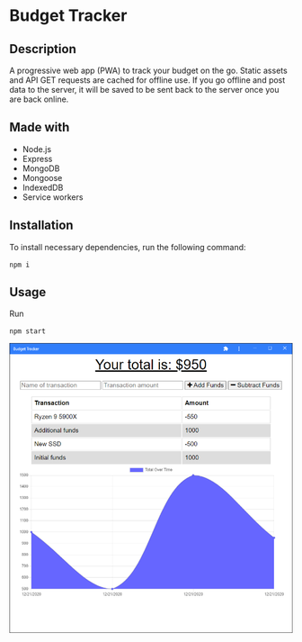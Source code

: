# Budget Tracker

## Description

A progressive web app (PWA) to track your budget on the go. Static assets and API GET requests are cached for offline use. If you go offline and post data to the server, it will be saved to be sent back to the server once you are back online.

## Made with
- Node.js
- Express
- MongoDB
- Mongoose
- IndexedDB
- Service workers

## Installation

To install necessary dependencies, run the following command:

```
npm i
```

## Usage

Run
```
npm start
```

![screenshot](budget-tracker.png)
